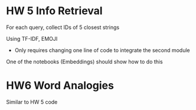 # HW 5 Info Retrieval 

For each query, collect IDs of 5 closest strings 

Using TF-IDF, EMOJI
- Only requires changing one line of code to integrate the second module

One of the notebooks (Embeddings) should show how to do this

# HW6 Word Analogies
Similar to HW 5 code
